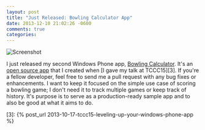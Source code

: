 ```yaml
---
layout: post
title: "Just Released: Bowling Calculator App"
date: 2013-12-10 21:02:26 -0600
comments: true
categories: 
---
```


![Screenshot](http://cdn.marketplaceimages.windowsphone.com/v8/images/4eb4e175-0dd5-4e48-860b-639e6796b01b?rotation=90)

I just released my second Windows Phone app, [Bowling Calculator][1]. It's an [open source app][2] that I created when [I gave my talk at TCCC15][3].
If you're a fellow developer, feel free to send me a pull request with any bug fixes or enhancements. I want to keep it focused on
the simple use case of scoring a bowling game; I don't need it to track multiple games or keep track of history. It's purpose is to serve
as a production-ready sample app and to also be good at what it aims to do.

[1]: http://www.windowsphone.com/en-us/store/app/bowling-calculator/9287a99a-6068-4ff4-925b-988c8c99dbf6
[2]: http://github.com/kamranayub/wp-bowling
[3]: {% post_url 2013-10-17-tccc15-leveling-up-your-windows-phone-app %}
